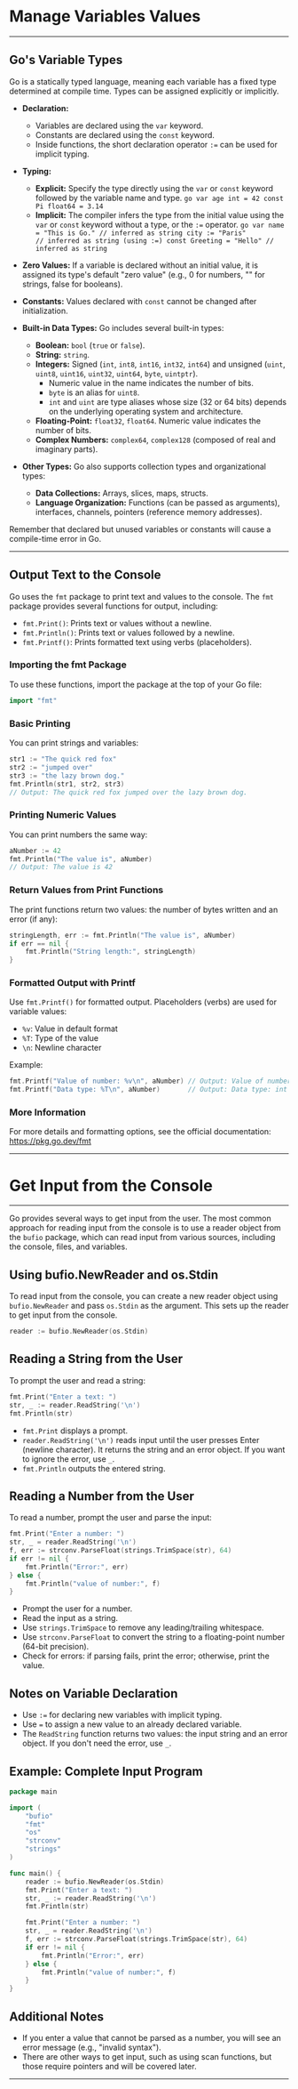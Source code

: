 # Manage Variables Values

---

## Go's Variable Types

Go is a statically typed language, meaning each variable has a fixed type determined at compile time. Types can be assigned explicitly or implicitly.

- **Declaration:**
  - Variables are declared using the `var` keyword.
  - Constants are declared using the `const` keyword.
  - Inside functions, the short declaration operator `:=` can be used for implicit typing.

- **Typing:**
  - **Explicit:** Specify the type directly using the `var` or `const` keyword followed by the variable name and type.
        ```go
        var age int = 42
        const Pi float64 = 3.14
        ```
  - **Implicit:** The compiler infers the type from the initial value using the `var` or `const` keyword without a type, or the `:=` operator.
        ```go
        var name = "This is Go." // inferred as string
        city := "Paris"          // inferred as string (using :=)
        const Greeting = "Hello" // inferred as string
        ```

- **Zero Values:** If a variable is declared without an initial value, it is assigned its type's default "zero value" (e.g., 0 for numbers, "" for strings, false for booleans).

- **Constants:** Values declared with `const` cannot be changed after initialization.

- **Built-in Data Types:** Go includes several built-in types:
  - **Boolean:** `bool` (`true` or `false`).
  - **String:** `string`.
  - **Integers:** Signed (`int`, `int8`, `int16`, `int32`, `int64`) and unsigned (`uint`, `uint8`, `uint16`, `uint32`, `uint64`, `byte`, `uintptr`).
    - Numeric value in the name indicates the number of bits.
    - `byte` is an alias for `uint8`.
    - `int` and `uint` are type aliases whose size (32 or 64 bits) depends on the underlying operating system and architecture.
  - **Floating-Point:** `float32`, `float64`. Numeric value indicates the number of bits.
  - **Complex Numbers:** `complex64`, `complex128` (composed of real and imaginary parts).

- **Other Types:** Go also supports collection types and organizational types:
  - **Data Collections:** Arrays, slices, maps, structs.
  - **Language Organization:** Functions (can be passed as arguments), interfaces, channels, pointers (reference memory addresses).

Remember that declared but unused variables or constants will cause a compile-time error in Go.

---

## Output Text to the Console

Go uses the `fmt` package to print text and values to the console. The `fmt` package provides several functions for output, including:

- `fmt.Print()`: Prints text or values without a newline.
- `fmt.Println()`: Prints text or values followed by a newline.
- `fmt.Printf()`: Prints formatted text using verbs (placeholders).

### Importing the fmt Package

To use these functions, import the package at the top of your Go file:

```go
import "fmt"
```

### Basic Printing

You can print strings and variables:

```go
str1 := "The quick red fox"
str2 := "jumped over"
str3 := "the lazy brown dog."
fmt.Println(str1, str2, str3)
// Output: The quick red fox jumped over the lazy brown dog.
```

### Printing Numeric Values

You can print numbers the same way:

```go
aNumber := 42
fmt.Println("The value is", aNumber)
// Output: The value is 42
```

### Return Values from Print Functions

The print functions return two values: the number of bytes written and an error (if any):

```go
stringLength, err := fmt.Println("The value is", aNumber)
if err == nil {
    fmt.Println("String length:", stringLength)
}
```

### Formatted Output with Printf

Use `fmt.Printf()` for formatted output. Placeholders (verbs) are used for variable values:

- `%v`: Value in default format
- `%T`: Type of the value
- `\n`: Newline character

Example:

```go
fmt.Printf("Value of number: %v\n", aNumber) // Output: Value of number: 42
fmt.Printf("Data type: %T\n", aNumber)       // Output: Data type: int
```

### More Information

For more details and formatting options, see the official documentation: https://pkg.go.dev/fmt

---

# Get Input from the Console

---

Go provides several ways to get input from the user. The most common approach for reading input from the console is to use a reader object from the `bufio` package, which can read input from various sources, including the console, files, and variables.

## Using bufio.NewReader and os.Stdin

To read input from the console, you can create a new reader object using `bufio.NewReader` and pass `os.Stdin` as the argument. This sets up the reader to get input from the console.

```go
reader := bufio.NewReader(os.Stdin)
```

## Reading a String from the User

To prompt the user and read a string:

```go
fmt.Print("Enter a text: ")
str, _ := reader.ReadString('\n')
fmt.Println(str)
```

- `fmt.Print` displays a prompt.
- `reader.ReadString('\n')` reads input until the user presses Enter (newline character). It returns the string and an error object. If you want to ignore the error, use `_`.
- `fmt.Println` outputs the entered string.

## Reading a Number from the User

To read a number, prompt the user and parse the input:

```go
fmt.Print("Enter a number: ")
str, _ = reader.ReadString('\n')
f, err := strconv.ParseFloat(strings.TrimSpace(str), 64)
if err != nil {
    fmt.Println("Error:", err)
} else {
    fmt.Println("value of number:", f)
}
```

- Prompt the user for a number.
- Read the input as a string.
- Use `strings.TrimSpace` to remove any leading/trailing whitespace.
- Use `strconv.ParseFloat` to convert the string to a floating-point number (64-bit precision).
- Check for errors: if parsing fails, print the error; otherwise, print the value.

## Notes on Variable Declaration

- Use `:=` for declaring new variables with implicit typing.
- Use `=` to assign a new value to an already declared variable.
- The `ReadString` function returns two values: the input string and an error object. If you don't need the error, use `_`.

## Example: Complete Input Program

```go
package main

import (
    "bufio"
    "fmt"
    "os"
    "strconv"
    "strings"
)

func main() {
    reader := bufio.NewReader(os.Stdin)
    fmt.Print("Enter a text: ")
    str, _ := reader.ReadString('\n')
    fmt.Println(str)

    fmt.Print("Enter a number: ")
    str, _ = reader.ReadString('\n')
    f, err := strconv.ParseFloat(strings.TrimSpace(str), 64)
    if err != nil {
        fmt.Println("Error:", err)
    } else {
        fmt.Println("value of number:", f)
    }
}
```

## Additional Notes

- If you enter a value that cannot be parsed as a number, you will see an error message (e.g., "invalid syntax").
- There are other ways to get input, such as using scan functions, but those require pointers and will be covered later.

---
